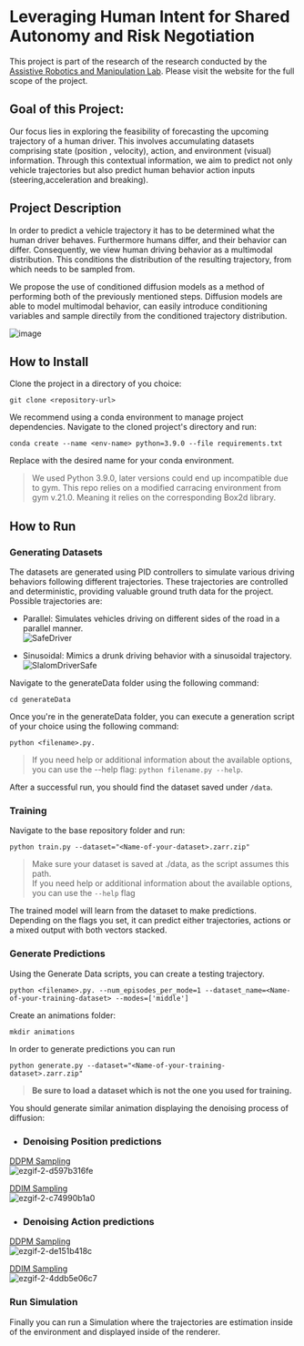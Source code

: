 # Leveraging Human Intent for Shared Autonomy and Risk Negotiation
This project is part of the research of the research conducted by the [Assistive Robotics and Manipulation Lab](https://arm.stanford.edu/research/leveraging-human-intent-shared-autonomy). Please visit the website for the full scope of the project.

## Goal of this Project:

Our focus lies in exploring the feasibility of forecasting the upcoming trajectory of a human driver. This involves accumulating datasets comprising state (position , velocity), action, and environment (visual) information. Through this contextual information, we aim to predict not only vehicle trajectories but also predict human behavior action inputs (steering,acceleration and breaking).


## Project Description
In order to predict a vehicle trajectory it has to be determined what the human driver behaves. Furthermore humans differ, and their behavior can differ. Consequently, we view human driving behavior as a multimodal distribution. This conditions the distribution of the resulting trajectory, from which needs to be sampled from. 

We propose the use of conditioned diffusion models as a method of performing both of the previously mentioned steps. Diffusion models are able to model multimodal behavior, can easily introduce conditioning variables and sample directily from the conditioned trajectory distribution. 

![image](https://github.com/rafaelsoStanford/State_Policy_DiffusionModel/assets/130123073/d0f50da3-fe63-4367-8153-ebed1eab75d0)

##  How to Install
Clone the project in a directory of you choice:
```console
git clone <repository-url>
```
We recommend using a conda environment to manage project dependencies. Navigate to the cloned project's directory and run:
```console
conda create --name <env-name> python=3.9.0 --file requirements.txt
```
Replace <env-name> with the desired name for your conda environment.

>  We used Python 3.9.0, later versions could end up incompatible due to gym.
>  This repo relies on a modified carracing environment from gym v.21.0. Meaning it relies on the corresponding Box2d library.

## How to Run

### Generating Datasets

The datasets are generated using PID controllers to simulate various driving behaviors following different trajectories. These trajectories are controlled and deterministic, providing valuable ground truth data for the project.
Possible trajectories are:
    
- Parallel: Simulates vehicles driving on different sides of the road in a parallel manner.\
![SafeDriver](https://github.com/rafaelsoStanford/State_Policy_DiffusionModel/assets/130123073/ff83bbab-d324-405f-b2ab-8469a6ebfb3a)

- Sinusoidal: Mimics a drunk driving behavior with a sinusoidal trajectory.\
![SlalomDriverSafe](https://github.com/rafaelsoStanford/State_Policy_DiffusionModel/assets/130123073/b851ca09-a1ef-4f0d-99af-eb49c7f63393)


Navigate to the generateData folder using the following command:

```console
cd generateData
```

Once you're in the generateData folder, you can execute a generation script of your choice using the following command: 
```console
python <filename>.py. 
```
> If you need help or additional information about the available options, you can use the --help flag: `python filename.py --help`. 

After a successful run, you should find the dataset saved under `/data`.

### Training
Navigate to the base repository folder and run:
```console
python train.py --dataset="<Name-of-your-dataset>.zarr.zip"
```
> Make sure your dataset is saved at ./data, as the script assumes this path. \
> If you need help or additional information about the available options, you can use the `--help` flag

The trained model will learn from the dataset to make predictions. Depending on the flags you set, it can predict either trajectories, actions or a mixed output with both vectors stacked.

### Generate Predictions
Using the Generate Data scripts, you can create a testing trajectory.
```console
python <filename>.py. --num_episodes_per_mode=1 --dataset_name=<Name-of-your-training-dataset> --modes=['middle']
```
Create an animations folder:
```console
mkdir animations
```

In order to generate predictions you can run 
```console
python generate.py --dataset="<Name-of-your-training-dataset>.zarr.zip"
```
> **Be sure to load a dataset which is not the one you used for training.**

You should generate similar animation displaying the denoising process of diffusion: 
- ### Denoising Position predictions
[DDPM Sampling](https://arxiv.org/abs/2006.11239) \
![ezgif-2-d597b316fe](https://github.com/rafaelsoStanford/State_Policy_DiffusionModel/assets/130123073/d79dccfc-5b39-49c8-b06a-646e04a8186f) 

[DDIM Sampling](https://arxiv.org/abs/2010.02502) \
![ezgif-2-c74990b1a0](https://github.com/rafaelsoStanford/State_Policy_DiffusionModel/assets/130123073/b02db002-237d-4433-af4a-ef296ad2de73) 


- ### Denoising Action predictions
[DDPM Sampling](https://arxiv.org/abs/2006.11239) \
![ezgif-2-de151b418c](https://github.com/rafaelsoStanford/State_Policy_DiffusionModel/assets/130123073/58b98515-9848-4efd-a63c-9bece681d873)


[DDIM Sampling](https://arxiv.org/abs/2010.02502) \
![ezgif-2-4ddb5e06c7](https://github.com/rafaelsoStanford/State_Policy_DiffusionModel/assets/130123073/5ff57507-a842-4701-99ab-dcc5369eb460)


### Run Simulation

Finally you can run a Simulation where the trajectories are estimation inside of the environment and displayed inside of the renderer.


